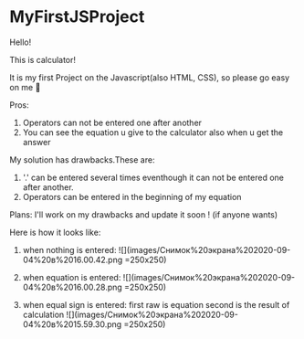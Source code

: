 # MyFirstJSProject

Hello!

This is calculator!

It is my first Project on the Javascript(also HTML, CSS), so please go easy on me 🙈

Pros:
1. Operators can not be entered one after another 
2. You can see the equation u give to the calculator also when u get the answer

My solution has drawbacks.These are:
1. '.' can be entered several times eventhough it can not be entered one after another.
2. Operators can be entered in the beginning of my equation

Plans: I'll work on my drawbacks and update it soon ! (if anyone wants)

Here is how it looks like: 
1. when nothing is entered:
![](images/Снимок%20экрана%202020-09-04%20в%2016.00.42.png =250x250)

2. when equation is entered:
![](images/Снимок%20экрана%202020-09-04%20в%2016.00.28.png =250x250)

3. when equal sign is entered:
first raw is equation
second is the result of calculation
![](images/Снимок%20экрана%202020-09-04%20в%2015.59.30.png =250x250)

